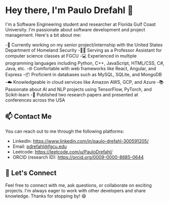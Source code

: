 # Hey there, I'm Paulo Drefahl 👋

I'm a Software Engineering student and researcher at Florida Gulf Coast University. I'm passionate about software development and project management. Here's a bit about me:

-🔭 Currently working on my senior project/internship with the United States Department of Homeland Security
-👨‍🏫 Serving as a Professor Assistant for computer science classes at FGCU
-💻 Experienced in multiple programming languages including Python, C++, JavaScript, HTML/CSS, C#, Java, etc.
-🌐 Comfortable with web frameworks like React, Angular, and Express
-📦 Proficient in databases such as MySQL, SQLite, and MongoDB
-☁️ Knowledgeable in cloud services like Amazon AWS, GCP, and Azure
-📚 Passionate about AI and NLP projects using TensorFlow, PyTorch, and Scikit-learn
-🔬 Published two research papers and presented at conferences across the USA

## 📫 Contact Me
You can reach out to me through the following platforms:

- LinkedIn: https://www.linkedin.com/in/paulo-drefahl-300591205/
- Email: pdrefahl@fgcu.edu
- Leetcode: https://leetcode.com/u/PauloDrefahl/
- ORCID (research ID): https://orcid.org/0009-0000-8685-0644

## 💬 Let's Connect

Feel free to connect with me, ask questions, or collaborate on exciting projects. I'm always eager to work with other developers and share knowledge.
Thanks for stopping by! 😄

